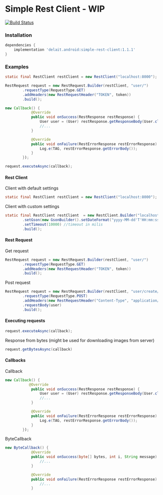 # Simple Rest Client - WIP
[![Build Status](https://travis-ci.com/DeLaiT/SimpleRestClient-Android.svg?branch=master)](https://travis-ci.com/DeLaiT/SimpleRestClient-Android)
### Installation
``` gradle
dependencies {
    implementation 'delait.android:simple-rest-client:1.1.1'
}
```

### Examples
``` Java
static final RestClient restClient = new RestClient("localhost:8000");

RestRequest request = new RestRequest.Builder(restClient, "user/")
        .requestType(RequestType.GET)
        .addHeaders(new RestRequestHeader("TOKEN", token))
        .build();

new Callback() {
            @Override
            public void onSuccess(RestResponse restResponse) {
                User user = (User) restResponse.getResponseBody(User.class);
                //...
            }

            @Override
            public void onFailure(RestErrorResponse restErrorResponse) {
                Log.e(TAG, restErrorResponse.getErrorBody());
            }
        });

request.executeAsync(callback);
```
#### Rest Client
Client with default settings
``` Java
static final RestClient restClient = new RestClient("localhost:8000");
```
Client with custom settings
``` Java
static final RestClient restClient  = new RestClient.Builder("localhost:8000")
        .setGson(new GsonBuilder().setDateFormat("yyyy-MM-dd'T'HH:mm:ss'Z'").create()) //custom Gson
        .setTimeout(10000) //timeout in milis
        .build();
```

#### Rest Request
Get request
``` Java
RestRequest request = new RestRequest.Builder(restClient, "user/")
        .requestType(RequestType.GET)
        .addHeaders(new RestRequestHeader("TOKEN", token))
        .build();
```
Post request
``` Java
RestRequest request = new RestRequest.Builder(restClient, "user/create/")
        .requestType(RequestType.POST)
        .addHeaders(new RestRequestHeader("Content-Type", "application/json"))
        .requestBody(user)
        .build();
```

#### Executing requests
```Java
request.executeAsync(callback);
```
Response from bytes (might be used for downloading images from server)
```Java
request.getBytesAsync(callback)
```
#### Callbacks
Callback
``` Java
new Callback() {
           @Override
            public void onSuccess(RestResponse restResponse) {
                User user = (User) restResponse.getResponseBody(User.class);
                //...
            }

            @Override
            public void onFailure(RestErrorResponse restErrorResponse) {
                Log.e(TAG, restErrorResponse.getErrorBody());
            }
        });
```
ByteCallback
``` Java
new ByteCallback() {
            @Override
            public void onSuccess(byte[] bytes, int i, String message) {
                //...
            }

            @Override
            public void onFailure(RestErrorResponse restErrorResponse) {
                //...
            }
```
